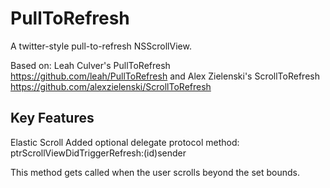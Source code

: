 # PullToRefresh

A twitter-style pull-to-refresh NSScrollView.

Based on:
Leah Culver's PullToRefresh https://github.com/leah/PullToRefresh
and Alex Zielenski's ScrollToRefresh https://github.com/alexzielenski/ScrollToRefresh

## Key Features
Elastic Scroll
Added optional delegate protocol method: ptrScrollViewDidTriggerRefresh:(id)sender

This method gets called when the user scrolls beyond the set bounds.
